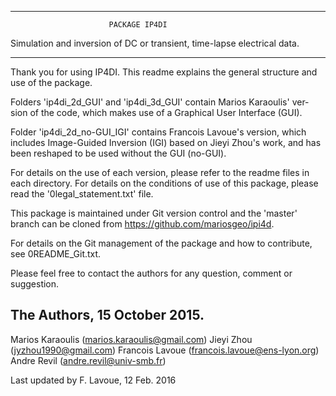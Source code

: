 ------------------------------------------------------------------------

                          PACKAGE IP4DI

Simulation and inversion of DC or transient, time-lapse electrical data.

------------------------------------------------------------------------

Thank you for using IP4DI. This readme explains the general structure
and use of the package.

Folders 'ip4di_2d_GUI' and 'ip4di_3d_GUI' contain Marios Karaoulis' ver-
sion of the code, which makes use of a Graphical User Interface (GUI).

Folder 'ip4di_2d_no-GUI_IGI' contains Francois Lavoue's version, which
includes Image-Guided Inversion (IGI) based on Jieyi Zhou's work, and
has been reshaped to be used without the GUI (no-GUI).

For details on the use of each version, please refer to the readme files
in each directory. For details on the conditions of use of this package,
please read the '0legal_statement.txt' file.

This package is maintained under Git version control and the 'master'
branch can be cloned from https://github.com/mariosgeo/ipi4d.

For details on the Git management of the package and how to contribute,
see 0README_Git.txt.

Please feel free to contact the authors for any question, comment or
suggestion.

The Authors, 15 October 2015.
-----------
Marios Karaoulis (marios.karaoulis@gmail.com)
Jieyi Zhou (jyzhou1990@gmail.com)
Francois Lavoue (francois.lavoue@ens-lyon.org)
Andre Revil (andre.revil@univ-smb.fr)

Last updated by F. Lavoue, 12 Feb. 2016
